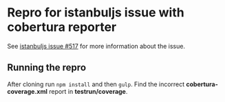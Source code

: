 # Repro for istanbuljs issue with cobertura reporter
See [istanbuljs issue #517](https://github.com/istanbuljs/istanbuljs/issues/517) for more information about the issue.

## Running the repro
After cloning run `npm install` and then `gulp`. Find the incorrect __cobertura-coverage.xml__ report in __testrun/coverage__.